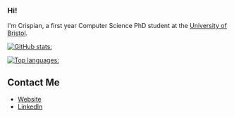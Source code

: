 ### Hi!

I'm Crispian, a first year Computer Science PhD student at the [University of Bristol][1].

[![GitHub stats:](https://github-readme-stats-sigma-five.vercel.app/api?username=crispianm&show_icons=true&count_private=true&hide_border=true)](https://github.com/anuraghazra/github-readme-stats)

[![Top languages:](https://github-readme-stats-sigma-five.vercel.app/api/top-langs/?username=crispianm&layout=compact&hide_border=true&hide=Jupyter%20Notebook)](https://github.com/anuraghazra/github-readme-stats)

## Contact Me

- [Website][2]
- [LinkedIn][3]

[1]:https://www.bristol.ac.uk
[2]:https://crispianm.github.io/
[3]:https://www.linkedin.com/in/crispian-morris/
